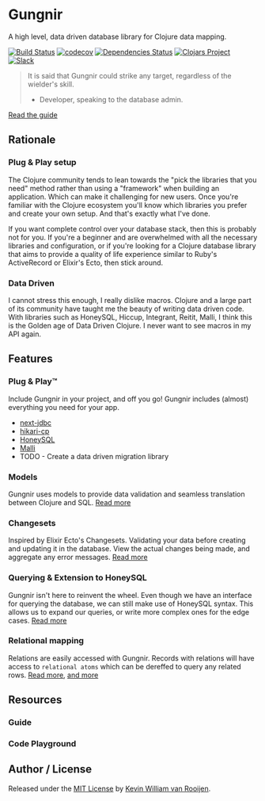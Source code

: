 # Gungnir

A high level, data driven database library for Clojure data mapping.

[![Build Status](https://travis-ci.org/kwrooijen/gungnir.svg?branch=master)](https://travis-ci.org/kwrooijen/gungnir)
[![codecov](https://codecov.io/gh/kwrooijen/gungnir/branch/master/graph/badge.svg)](https://codecov.io/gh/kwrooijen/gungnir)
[![Dependencies Status](https://versions.deps.co/kwrooijen/gungnir/status.svg)](https://versions.deps.co/kwrooijen/gungnir)
[![Clojars Project](https://img.shields.io/clojars/v/gungnir.svg)](https://clojars.org/kwrooijen/gungnir)
[![Slack](https://img.shields.io/badge/clojurians-gungnir-blue.svg?logo=slack)](https://clojurians.slack.com/messages/gungnir/)

> It is said that Gungnir could strike any target, regardless of the wielder's
> skill.
>
> - Developer, speaking to the database admin.

[Read the guide](https://kwrooijen.github.io/gungnir/guide.html)

## Rationale

### Plug & Play setup

The Clojure community tends to lean towards the "pick the libraries that you
need" method rather than using a "framework" when building an application. Which
can make it challenging for new users. Once you're familiar with the Clojure
ecosystem you'll know which libraries you prefer and create your own setup. And
that's exactly what I've done.

If you want complete control over your database stack, then this is probably not
for you. If you're a beginner and are overwhelmed with all the necessary
libraries and configuration, or if you're looking for a Clojure database library
that aims to provide a quality of life experience similar to Ruby's ActiveRecord
or Elixir's Ecto, then stick around.

### Data Driven

I cannot stress this enough, I really dislike macros. Clojure and a large part
of its community have taught me the beauty of writing data driven code. With
libraries such as HoneySQL, Hiccup, Integrant, Reitit, Malli, I think this is
the Golden age of Data Driven Clojure. I never want to see macros in my API
again.

## Features

### Plug & Play™

Include Gungnir in your project, and off you go! Gungnir includes (almost)
everything you need for your app.

* [next-jdbc](https://github.com/seancorfield/next-jdbc)
* [hikari-cp](https://github.com/brettwooldridge/HikariCP)
* [HoneySQL](https://github.com/seancorfield/honeysql)
* [Malli](https://github.com/metosin/malli)
* TODO - Create a data driven migration library

### Models

Gungnir uses models to provide data validation and seamless translation between
Clojure and SQL. [Read more](https://kwrooijen.github.io/gungnir/model.html)

### Changesets

Inspired by Elixir Ecto's Changesets. Validating your data before creating and
updating it in the database. View the actual changes being made, and aggregate
any error messages. [Read
more](https://kwrooijen.github.io/gungnir/changeset.html)

### Querying & Extension to HoneySQL

Gungnir isn't here to reinvent the wheel. Even though we have an interface for
querying the database, we can still make use of HoneySQL syntax. This allows us
to expand our queries, or write more complex ones for the edge cases. [Read
more](https://kwrooijen.github.io/gungnir/query.html)

### Relational mapping

Relations are easily accessed with Gungnir. Records with relations will have
access to `relational atoms` which can be dereffed to query any related
rows. [Read
more](https://kwrooijen.github.io/gungnir/model.html#model-relation-definitions),
[and more](https://kwrooijen.github.io/gungnir/query.html#querying-relations)


## Resources

### Guide

### Code Playground

## Author / License

Released under the [MIT License] by [Kevin William van Rooijen].

[Kevin William van Rooijen]: https://twitter.com/kwrooijen

[MIT License]: https://github.com/kwrooijen/gungnir/blob/master/LICENSE
